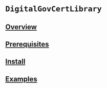 # ``DigitalGovCertLibrary``

## [Overview](./../../README.md#Overview)

## [Prerequisites](./../../README.md#Prerequisites)

## [Install](./../../README.md#Install)

## [Examples](./../../README.md#Examples)
